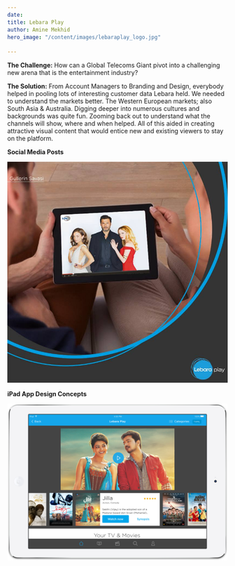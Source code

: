 ```yaml
---
date: 
title: Lebara Play
author: Amine Mekhid
hero_image: "/content/images/lebaraplay_logo.jpg"

---
```

**The Challenge:** How can a Global Telecoms Giant pivot into a challenging new arena that is the entertainment industry?

**The Solution:** From Account Managers to Branding and Design, everybody helped in pooling lots of interesting customer data Lebara held. We needed to understand the markets better. The Western European markets; also South Asia & Australia.  Digging deeper into numerous cultures and backgrounds was quite fun. Zooming back out to understand what the channels will show, where and when helped. All of this aided in creating attractive visual content that would entice new and existing viewers to stay on the platform.

**Social Media Posts**

![](/content/images/lebaraplay2.jpg)

**iPad App Design Concepts**

![](/content/images/lebaraplay.png)